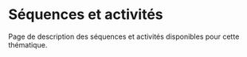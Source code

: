 # Séquences et activités

Page de description des séquences et activités disponibles pour cette thématique.
